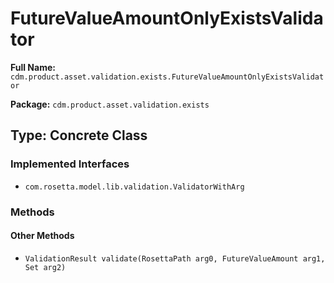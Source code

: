 # FutureValueAmountOnlyExistsValidator

**Full Name:** `cdm.product.asset.validation.exists.FutureValueAmountOnlyExistsValidator`

**Package:** `cdm.product.asset.validation.exists`

## Type: Concrete Class

### Implemented Interfaces

- `com.rosetta.model.lib.validation.ValidatorWithArg`

### Methods

#### Other Methods

- `ValidationResult validate(RosettaPath arg0, FutureValueAmount arg1, Set arg2)`

